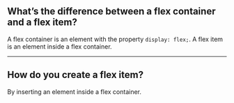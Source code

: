 ## **What’s the difference between a flex container and a flex item?**

A flex container is an element with the property `display: flex;`. A flex item is an element inside a flex container.

---

## **How do you create a flex item?**

By inserting an element inside a flex container.
